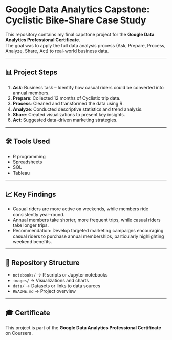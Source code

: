 # Google Data Analytics Capstone: Cyclistic Bike-Share Case Study

This repository contains my final capstone project for the **Google Data Analytics Professional Certificate**.  
The goal was to apply the full data analysis process (Ask, Prepare, Process, Analyze, Share, Act) to real-world business data.

---

## 📊 Project Steps
1. **Ask**: Business task – Identify how casual riders could be converted into annual members.  
2. **Prepare**: Collected 12 months of Cyclistic trip data.  
3. **Process**: Cleaned and transformed the data using R.  
4. **Analyze**: Conducted descriptive statistics and trend analysis.  
5. **Share**: Created visualizations to present key insights.  
6. **Act**: Suggested data-driven marketing strategies.

---

## 🛠 Tools Used
- R programming  
- Spreadsheets  
- SQL  
- Tableau  

---

## 📈 Key Findings
- Casual riders are more active on weekends, while members ride consistently year-round.  
- Annual members take shorter, more frequent trips, while casual riders take longer trips.  
- Recommendation: Develop targeted marketing campaigns encouraging casual riders to purchase annual memberships, particularly highlighting weekend benefits.

---

## 📂 Repository Structure
- `notebooks/` → R scripts or Jupyter notebooks  
- `images/` → Visualizations and charts  
- `data/` → Datasets or links to data sources  
- `README.md` → Project overview  

---

## 🎓 Certificate
This project is part of the **Google Data Analytics Professional Certificate** on Coursera.
